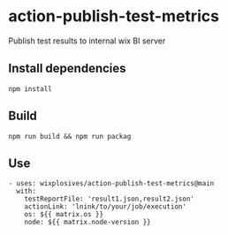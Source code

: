 # action-publish-test-metrics
Publish test results to internal wix BI server

## Install dependencies
```
npm install
```

## Build
```
npm run build && npm run packag
```
## Use
```
- uses: wixplosives/action-publish-test-metrics@main
  with:
    testReportFile: 'result1.json,result2.json'
    actionLink: 'lnink/to/your/job/execution' 
    os: ${{ matrix.os }}
    node: ${{ matrix.node-version }}
```

